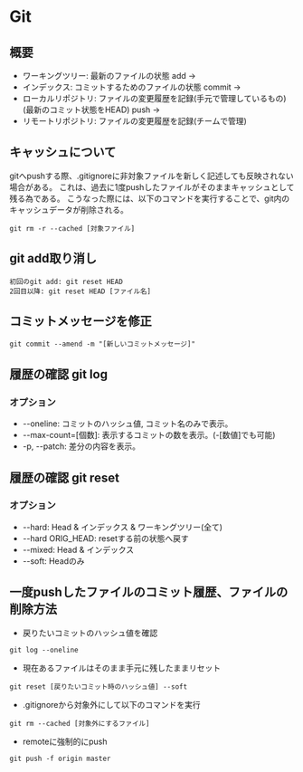 # Git
## 概要
- ワーキングツリー: 最新のファイルの状態
	add ->
- インデックス: コミットするためのファイルの状態
	commit ->
- ローカルリポジトリ: ファイルの変更履歴を記録(手元で管理しているもの)(最新のコミット状態をHEAD)
	push ->
- リモートリポジトリ: ファイルの変更履歴を記録(チームで管理)

## キャッシュについて
gitへpushする際、.gitignoreに非対象ファイルを新しく記述しても反映されない場合がある。
これは、過去に1度pushしたファイルがそのままキャッシュとして残る為である。
こうなった際には、以下のコマンドを実行することで、git内のキャッシュデータが削除される。
```
git rm -r --cached [対象ファイル]
```

## git add取り消し
```
初回のgit add: git reset HEAD
2回目以降: git reset HEAD [ファイル名]
```

## コミットメッセージを修正
```
git commit --amend -m "[新しいコミットメッセージ]"
```

## 履歴の確認 git log
### オプション  
- --oneline: コミットのハッシュ値, コミット名のみで表示。
- --max-count=[個数]: 表示するコミットの数を表示。(-[数値]でも可能)
- -p, --patch: 差分の内容を表示。

## 履歴の確認 git reset
### オプション  
- --hard: Head & インデックス & ワーキングツリー(全て)
- --hard ORIG_HEAD: resetする前の状態へ戻す
- --mixed: Head & インデックス
- --soft: Headのみ

## 一度pushしたファイルのコミット履歴、ファイルの削除方法
- 戻りたいコミットのハッシュ値を確認
```
git log --oneline
```
- 現在あるファイルはそのまま手元に残したままリセット
```
git reset [戻りたいコミット時のハッシュ値] --soft
```
- .gitignoreから対象外にして以下のコマンドを実行
```
git rm --cached [対象外にするファイル]
```
- remoteに強制的にpush
```
git push -f origin master
```